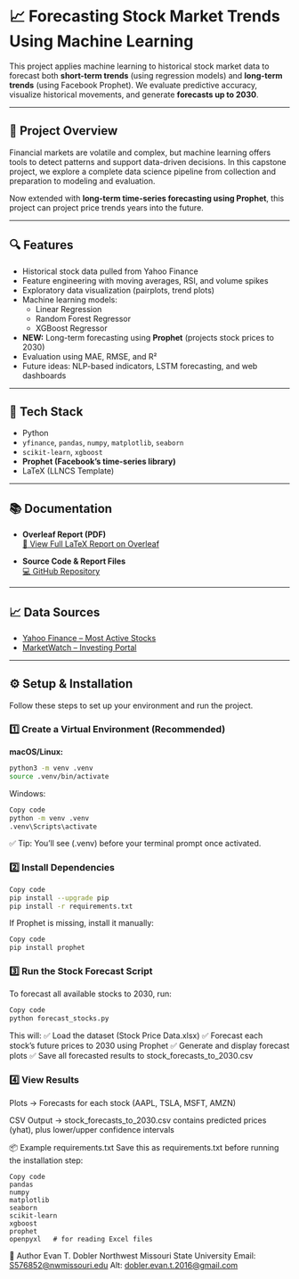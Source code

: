 # 📈 Forecasting Stock Market Trends Using Machine Learning

This project applies machine learning to historical stock market data to forecast both **short-term trends** (using regression models) and **long-term trends** (using Facebook Prophet). We evaluate predictive accuracy, visualize historical movements, and generate **forecasts up to 2030**.

---

## 📄 Project Overview

Financial markets are volatile and complex, but machine learning offers tools to detect patterns and support data-driven decisions. In this capstone project, we explore a complete data science pipeline from collection and preparation to modeling and evaluation.

Now extended with **long-term time-series forecasting using Prophet**, this project can project price trends years into the future.

---

## 🔍 Features

- Historical stock data pulled from Yahoo Finance  
- Feature engineering with moving averages, RSI, and volume spikes  
- Exploratory data visualization (pairplots, trend plots)  
- Machine learning models:
  - Linear Regression  
  - Random Forest Regressor  
  - XGBoost Regressor  
- **NEW:** Long-term forecasting using **Prophet** (projects stock prices to 2030)  
- Evaluation using MAE, RMSE, and R²  
- Future ideas: NLP-based indicators, LSTM forecasting, and web dashboards  

---

## 🧪 Tech Stack

- Python  
- `yfinance`, `pandas`, `numpy`, `matplotlib`, `seaborn`  
- `scikit-learn`, `xgboost`  
- **Prophet (Facebook’s time-series library)**  
- LaTeX (LLNCS Template)  

---

## 📚 Documentation

- **Overleaf Report (PDF)**  
  [📘 View Full LaTeX Report on Overleaf](https://www.overleaf.com/read/qpmmxndcknyt)

- **Source Code & Report Files**  
  [💻 GitHub Repository](https://github.com/evandobler98/stock_market_capstone)

---

## 📈 Data Sources

- [Yahoo Finance – Most Active Stocks](https://finance.yahoo.com/markets/stocks/most-active/)  
- [MarketWatch – Investing Portal](https://www.marketwatch.com/investing?mod=top_nav)

---

## ⚙️ Setup & Installation  

Follow these steps to set up your environment and run the project.  

### 1️⃣ Create a Virtual Environment (Recommended)

**macOS/Linux:**  
```bash
python3 -m venv .venv
source .venv/bin/activate
```

Windows:

```bash
Copy code
python -m venv .venv
.venv\Scripts\activate
```
✅ Tip: You’ll see (.venv) before your terminal prompt once activated.

### 2️⃣ Install Dependencies
```bash
Copy code
pip install --upgrade pip  
pip install -r requirements.txt
```
If Prophet is missing, install it manually:

```bash
Copy code
pip install prophet
```

### 3️⃣ Run the Stock Forecast Script
To forecast all available stocks to 2030, run:

```bash
Copy code
python forecast_stocks.py
```
This will:
✅ Load the dataset (Stock Price Data.xlsx)
✅ Forecast each stock’s future prices to 2030 using Prophet
✅ Generate and display forecast plots
✅ Save all forecasted results to stock_forecasts_to_2030.csv

### 4️⃣ View Results
Plots → Forecasts for each stock (AAPL, TSLA, MSFT, AMZN)

CSV Output → stock_forecasts_to_2030.csv contains predicted prices (yhat), plus lower/upper confidence intervals

📦 Example requirements.txt
Save this as requirements.txt before running the installation step:

```text
Copy code
pandas
numpy
matplotlib
seaborn
scikit-learn
xgboost
prophet
openpyxl   # for reading Excel files
```

📌 Author
Evan T. Dobler
Northwest Missouri State University
Email: S576852@nwmissouri.edu
Alt: dobler.evan.t.2016@gmail.com

